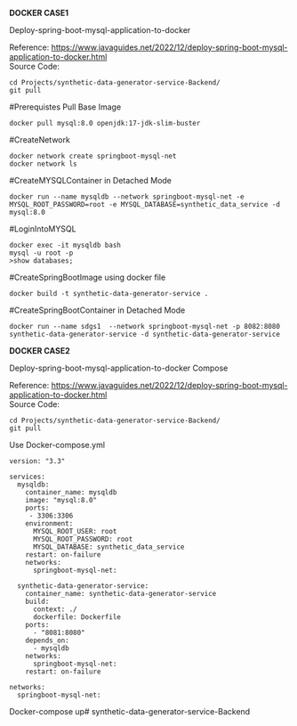 **DOCKER CASE1**

Deploy-spring-boot-mysql-application-to-docker

Reference:  https://www.javaguides.net/2022/12/deploy-spring-boot-mysql-application-to-docker.html  
Source Code:
```
cd Projects/synthetic-data-generator-service-Backend/
git pull
```
#Prerequistes Pull Base Image
```
docker pull mysql:8.0 openjdk:17-jdk-slim-buster
```
#CreateNetwork
```
docker network create springboot-mysql-net
docker network ls
```
#CreateMYSQLContainer in Detached Mode
```
docker run --name mysqldb --network springboot-mysql-net -e MYSQL_ROOT_PASSWORD=root -e MYSQL_DATABASE=synthetic_data_service -d mysql:8.0
```
#LoginIntoMYSQL
```
docker exec -it mysqldb bash
mysql -u root -p
>show databases;
```
#CreateSpringBootImage using docker file
```
docker build -t synthetic-data-generator-service .
```
#CreateSpringBootContainer in Detached Mode
```
docker run --name sdgs1  --network springboot-mysql-net -p 8082:8080 synthetic-data-generator-service -d synthetic-data-generator-service
```



**DOCKER CASE2**

Deploy-spring-boot-mysql-application-to-docker Compose

Reference:  https://www.javaguides.net/2022/12/deploy-spring-boot-mysql-application-to-docker.html  
Source Code:

```
cd Projects/synthetic-data-generator-service-Backend/
git pull
```

Use Docker-compose.yml

```
version: "3.3"

services:
  mysqldb:
    container_name: mysqldb
    image: "mysql:8.0"
    ports:
     - 3306:3306
    environment:
      MYSQL_ROOT_USER: root
      MYSQL_ROOT_PASSWORD: root
      MYSQL_DATABASE: synthetic_data_service
    restart: on-failure
    networks:
      springboot-mysql-net:

  synthetic-data-generator-service:
    container_name: synthetic-data-generator-service
    build:
      context: ./
      dockerfile: Dockerfile
    ports:
      - "8081:8080"
    depends_on:
      - mysqldb
    networks:
      springboot-mysql-net:
    restart: on-failure

networks:
  springboot-mysql-net:
```

Docker-compose up# synthetic-data-generator-service-Backend
